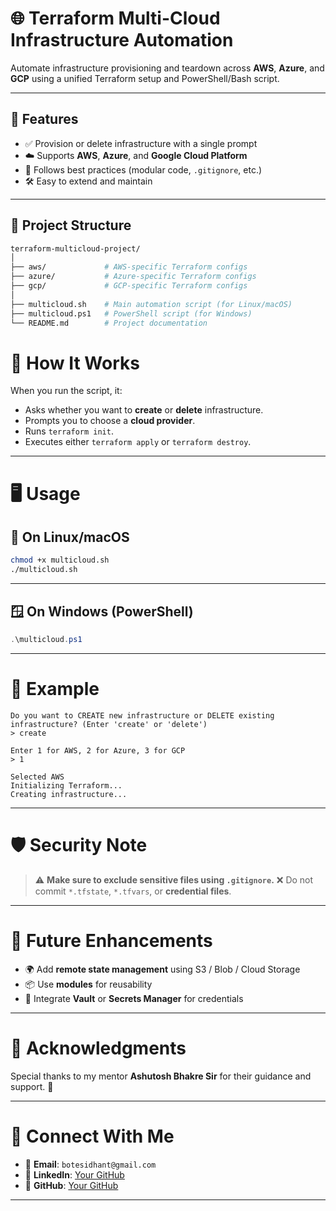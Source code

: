 # 🌐 Terraform Multi-Cloud Infrastructure Automation

Automate infrastructure provisioning and teardown across **AWS**, **Azure**, and **GCP** using a unified Terraform setup and PowerShell/Bash script.

---

## 🚀 Features

- ✅ Provision or delete infrastructure with a single prompt  
- ☁️ Supports **AWS**, **Azure**, and **Google Cloud Platform**  
- 🔐 Follows best practices (modular code, `.gitignore`, etc.)  
- 🛠️ Easy to extend and maintain  

---

## 📁 Project Structure

```bash
terraform-multicloud-project/
│
├── aws/             # AWS-specific Terraform configs
├── azure/           # Azure-specific Terraform configs
├── gcp/             # GCP-specific Terraform configs
│
├── multicloud.sh    # Main automation script (for Linux/macOS)
├── multicloud.ps1   # PowerShell script (for Windows)
└── README.md        # Project documentation

```
# 🧠 How It Works

When you run the script, it:

* Asks whether you want to **create** or **delete** infrastructure.
* Prompts you to choose a **cloud provider**.
* Runs `terraform init`.
* Executes either `terraform apply` or `terraform destroy`.

---

# 🖥️ Usage

## 🔧 On Linux/macOS

```bash
chmod +x multicloud.sh
./multicloud.sh
```

---

## 🪟 On Windows (PowerShell)

```powershell
.\multicloud.ps1
```

---

# 📸 Example

```plaintext
Do you want to CREATE new infrastructure or DELETE existing infrastructure? (Enter 'create' or 'delete')
> create

Enter 1 for AWS, 2 for Azure, 3 for GCP
> 1

Selected AWS
Initializing Terraform...
Creating infrastructure...
```

---

# 🛡️ Security Note

> ⚠️ **Make sure to exclude sensitive files using `.gitignore`.**
> ❌ Do not commit `*.tfstate`, `*.tfvars`, or **credential files**.

---

# 🔮 Future Enhancements

* 🌍 Add **remote state management** using S3 / Blob / Cloud Storage
* 📦 Use **modules** for reusability
* 🔐 Integrate **Vault** or **Secrets Manager** for credentials

---

# 🙏 Acknowledgments

Special thanks to my mentor **Ashutosh Bhakre Sir** for their guidance and support. 🙏

---

# 📢 Connect With Me

* 📧 **Email**: `botesidhant@gmail.com`
* 💼 **LinkedIn**: [Your GitHub](www.linkedin.com/in/sidhant-bote)
* 🐙 **GitHub**: [Your GitHub](https://github.com/sidhu1504)

---

